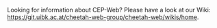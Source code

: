 Looking for information about CEP-Web? Please have a look at our Wiki: https://git.uibk.ac.at/cheetah-web-group/cheetah-web/wikis/home.